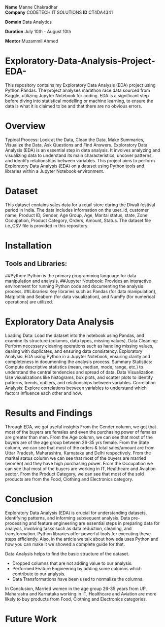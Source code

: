 **Name** Manne Chakradhar                                                                                                                                          
**Company** CODETECH IT SOLUTIONS
**ID** CT4DA4341

**Domain** Data Analytics

**Duration** July 10th - August 10th

**Mentor** Muzammil Ahmed

# Exploratory-Data-Analysis-Project-EDA-
This repository contains my Exploratory Data Analysis (EDA) project using Python Pandas. The project analyses marathon race data sourced from Kaggle, utilizing Jupyter Notebook for coding.
EDA is a significant step before diving into statistical modelling or machine learning, to ensure the data is what it is claimed to be and that there are no obvious errors.


# Overview
 Typical Process:
 Look at the Data, Clean the Data, Make Summaries, Visualize the Data, Ask Questions and Find Answers.
 Exploratory Data Analysis (EDA) is an essential step in data analysis. It involves analyzing and visualizing data to understand its main 
 characteristics, uncover patterns, and identify relationships between variables.
 This project aims to perform Exploratory Data Analysis (EDA) on a dataset using Python tools and libraries within a Jupyter Notebook environment.

 # Dataset
 This dataset contains sales data for a retail store during the Diwali festival period in India. The data includes information on the user_id, customer name, 
 Product ID, Gender, Age Group, Age, Marital status, state, Zone, Occupation, Product Category, Orders, Amount, Status. The dataset file i.e.,CSV file is provided 
 in this repository.

 # Installation
 ## Tools and Libraries: 
 ##Python: Python is the primary programming language for data manipulation and analysis. 
 ##Jupyter Notebook: Provides an interactive environment for running Python code and documenting the analysis process. 
 ##Libraries: Key libraries such as Pandas (for data manipulation), Matplotlib and Seaborn (for data visualization), and NumPy (for numerical operations) are 
 utilized.

 # Exploratory Data Analysis
 Loading Data: Load the dataset into the notebook using Pandas, and examine its structure (columns, data types, missing values).
 Data Cleaning: Perform necessary cleaning operations such as handling missing values, dealing with duplicates, and ensuring data consistency. Exploratory 
 Analysis: EDA using Python in a Jupyter Notebook, ensuring clarity and completeness in documenting the analysis process.
 Summary Statistics: Compute descriptive statistics (mean, median, mode, range, etc.) to understand the central tendencies and spread of data.
 Data Visualization: Use visualizations like histograms, box plots, and scatter plots to identify patterns, trends, outliers, and relationships between variables.
 Correlation Analysis: Explore correlations between variables to understand which factors influence each other and how.

 # Results and Findings
 Through EDA, we got useful insights
 From the Gender column, we got that most of the buyers are females and even the purchasing power of females are greater than men.
 From the Age column, we can see that most of the buyers are of the age group between 26-35 yrs female.
 From the State column, we can see that most of the orders & total sales/amount are from Uttar Pradesh, Maharashtra, Karnataka and Delhi respectively.
 From the marital status column we can see that most of the buyers are married (women) and they have high purchasing power.
 From the Occupation we can see that most of the buyers are working in IT, Healthcare and Aviation sector.
 From the Product Category, we can see that most of the sold products are from the Food, Clothing and Electronics category.

 # Conclusion
 Exploratory Data Analysis (EDA) is crucial for understanding datasets, identifying patterns, and informing subsequent analysis. Data pre-processing and feature 
 engineering are essential steps in preparing data for analysis, involving tasks such as data reduction, cleaning, and transformation. Python libraries offer 
 powerful tools for executing these steps efficiently. Also, in the article we talk about how eda uses Python and how you can make it we showed a complete guide 
 for that.

 Data Analysis helps to find the basic structure of the dataset.
- Dropped columns that are not adding value to our analysis.
- Performed Feature Engineering by adding some columns which contribute to our analysis.
- Data Transformations have been used to normalize the columns.

In Conclusion, Married women in the age group 26-35 years from UP, Maharastra and Karnataka working in IT, Healthcare and Aviation are more likely to buy products from Food, Clothing and Electronics categories.
 

 # Future Work



 
 

